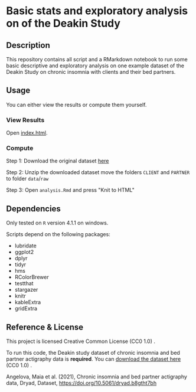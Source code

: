# Basic stats and exploratory analysis on of the Deakin Study

## Description

This repository contains all script and a RMarkdown notebook to run some basic descriptive and exploratory analysis on one example dataset of the Deakin Study on chronic insomnia with clients and their bed partners.

## Usage

You can either view the results or compute them yourself.

### View Results

Open [index.html](https://hsx1.github.io/deakin_study/analysis.html).

### Compute

Step 1: Download the original dataset [here](https://datadryad.org/stash/dataset/doi:10.5061%2Fdryad.b8gtht7bh)

Step 2: Unzip the downloaded dataset move the folders `CLIENT` and `PARTNER` to folder `data`/`raw`

Step 3: Open `analysis.Rmd` and press "Knit to HTML"

## Dependencies

Only tested on `R` version 4.1.1 on windows. 

Scripts depend on the following packages:

- lubridate
- ggplot2
- dplyr
- tidyr
- hms
- RColorBrewer
- testthat
- stargazer
- knitr
- kableExtra
- gridExtra

## Reference & License

This project is licensed Creative Common License (CC0 1.0) .

To run this code, the Deakin study dataset of chronic insomnia and bed partner actigraphy data is **required**.  You can [download the dataset here](https://datadryad.org/stash/dataset/doi:10.5061%2Fdryad.b8gtht7bh)  (CC0 1.0) .

Angelova, Maia et al. (2021), Chronic insomnia and bed partner actigraphy data, Dryad, Dataset, https://doi.org/10.5061/dryad.b8gtht7bh